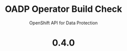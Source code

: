 <div align="center">
  <h1> OADP Operator Build Check </h1>
  <p>  OpenShift API for Data Protection </p>
</div>

  <h1 align="center">0.4.0<a id="about"></a></h1>